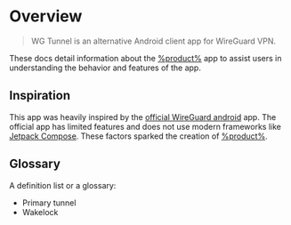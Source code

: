 # Overview

> WG Tunnel is an alternative Android client app for WireGuard VPN. 

These docs detail information about the <a href="https://github.com/zaneschepke/wgtunnel">%product%</a> app to assist users
in understanding the behavior and features of the app.

## Inspiration

This app was heavily inspired by the <a href="https://github.com/WireGuard/wireguard-android">official WireGuard android</a> app.
The official app has limited features and does not use modern frameworks like <a href="https://developer.android.com/jetpack/compose">Jetpack Compose</a>.
These factors sparked the creation of <a href="https://github.com/zaneschepke/wgtunnel">%product%</a>.

## Glossary

A definition list or a glossary:

- <tooltip term="primary_tunnel">Primary tunnel</tooltip>
- <tooltip term="wakelock">Wakelock</tooltip>



